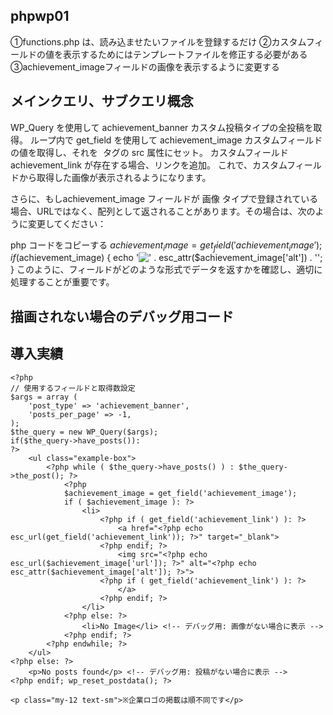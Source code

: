 ## phpwp01

①functions.php は、読み込ませたいファイルを登録するだけ
②カスタムフィールドの値を表示するためにはテンプレートファイルを修正する必要がある
③achievement_imageフィールドの画像を表示するように変更する

## メインクエリ、サブクエリ概念
WP_Query を使用して achievement_banner カスタム投稿タイプの全投稿を取得。
ループ内で get_field を使用して achievement_image カスタムフィールドの値を取得し、それを <img> タグの src 属性にセット。
カスタムフィールド achievement_link が存在する場合、リンクを追加。
これで、カスタムフィールドから取得した画像が表示されるようになります。

さらに、もしachievement_image フィールドが 画像 タイプで登録されている場合、URLではなく、配列として返されることがあります。その場合は、次のように変更してください：

php
コードをコピーする
$achievement_image = get_field('achievement_image');
if ($achievement_image) {
    echo '<img src="' . esc_url($achievement_image['url']) . '" alt="' . esc_attr($achievement_image['alt']) . '">';
}
このように、フィールドがどのような形式でデータを返すかを確認し、適切に処理することが重要です。

## 描画されない場合のデバッグ用コード
<section class="sectionExample py-[80px] decoline2" id="example">
    <h1 class="text-[40px] self-center text-center text-greengreen font-semibold sectionExampleTitle mb-20">導入実績</h1>
    
    <?php
    // 使用するフィールドと取得数設定
    $args = array (
        'post_type' => 'achievement_banner',
        'posts_per_page' => -1,
    );
    $the_query = new WP_Query($args);
    if($the_query->have_posts()):
    ?>
        <ul class="example-box">
            <?php while ( $the_query->have_posts() ) : $the_query->the_post(); ?>
                <?php 
                $achievement_image = get_field('achievement_image');
                if ( $achievement_image ): ?>
                    <li>
                        <?php if ( get_field('achievement_link') ): ?>
                            <a href="<?php echo esc_url(get_field('achievement_link')); ?>" target="_blank">
                        <?php endif; ?>
                            <img src="<?php echo esc_url($achievement_image['url']); ?>" alt="<?php echo esc_attr($achievement_image['alt']); ?>">
                        <?php if ( get_field('achievement_link') ): ?>
                            </a>
                        <?php endif; ?>
                    </li>
                <?php else: ?>
                    <li>No Image</li> <!-- デバッグ用: 画像がない場合に表示 -->
                <?php endif; ?>
            <?php endwhile; ?>
        </ul>
    <?php else: ?>
        <p>No posts found</p> <!-- デバッグ用: 投稿がない場合に表示 -->
    <?php endif; wp_reset_postdata(); ?>
    
    <p class="my-12 text-sm">※企業ロゴの掲載は順不同です</p> 
</section>